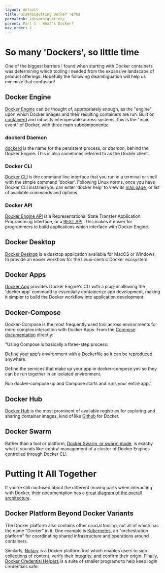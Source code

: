 ```yaml
---
layout: default
title: Disambiguating Docker Terms
permalink: /disambiguation/
parent: Part 1 - What's Docker?
nav_order: 2
---
```


# So many 'Dockers', so little time

One of the biggest barriers I found when starting with Docker containers was determining which tooling I needed from the expansive landscape of product offerings. Hopefully the following disambiguation will help us minimize that confusion!

## Docker Engine

[Docker Engine](https://www.docker.com/products/container-runtime) can be thought of, appropriately enough, as the "engine" upon which Docker images and their resulting containers are run. Built on [containerd](https://containerd.io/) and robustly interoperable across systems, this is the "main event" of Docker, with three main subcomponents:

### dockerd Daemon

[dockerd](https://docs.docker.com/engine/reference/commandline/dockerd/) is the name for the persistent process, or *daemon*, behind the Docker Engine. This is also sometimes referred to as the Docker client.

### Docker CLI

[Docker CLI](https://docs.docker.com/engine/reference/commandline/cli/) is the command line interface that you run in a terminal or shell with the simple command 'docker'. Following Linux norms, once you have Docker CLI installed you can enter 'docker help' to view its [man page](https://en.wikipedia.org/wiki/Man_page), or list of available commands and options.

### Docker API

[Docker Engine API](https://docs.docker.com/engine/api/) is a Representational State Transfer Application Programming Interface, or a [REST API](https://ubc-library-rc.github.io/intro-api/content/01_what-is-an-api.html#restful-apis). This makes it easier for programmers to build applications which interface with Docker Engine.

## Docker Desktop

[Docker Desktop](https://www.docker.com/products/docker-desktop) is a desktop application available for MacOS or Windows, to provide an easier workflow for the Linux-centric Docker ecosystem.

## Docker Apps

[Docker App](https://docs.docker.com/app/working-with-app/) provides Docker Engine's CLI with a plug-in allowing the 'docker app' command to essentially containerize app development, making it simpler to build the Docker workflow into application development.

## Docker-Compose

Docker-Compose is the most frequently used tool across environments for more complex interaction with Docker Apps. From the [Compose documentation](https://docs.docker.com/compose/) directly:

"Using Compose is basically a three-step process:

Define your app’s environment with a Dockerfile so it can be reproduced anywhere.

Define the services that make up your app in docker-compose.yml so they can be run together in an isolated environment.

Run docker-compose up and Compose starts and runs your entire app."

## Docker Hub

[Docker Hub](https://www.docker.com/products/docker-hub) is the most prominent of available registries for exploring and sharing container images, kind of like [Github](https://www.github.com) for Docker.

## Docker Swarm

Rather than a tool or platform, [Docker Swarm, or swarm mode](https://docs.docker.com/engine/swarm/), is exactly what it sounds like: central management of a cluster of Docker Engines controlled through Docker CLI.

# Putting It All Together

If you're still confused about the different moving parts when interacting with Docker, their documentation has a [great diagram of the overall architecture](https://docs.docker.com/get-started/overview/#docker-architecture).

## Docker Platform Beyond Docker Variants

The Docker platform also contains other crucial tooling, not all of which has the name "Docker" in it. One example is [Kubernetes](https://www.docker.com/products/kubernetes), an "orchestration platform" for coordinating shared infrastructure and operations around containers. 

Similarly, [Notary](https://docs.docker.com/notary/getting_started/) is a Docker platform tool which enables users to sign collections of content, verify their integrity, and confirm their origin. Finally, [Docker Credential Helpers](https://github.com/docker/docker-credential-helpers/) is a suite of smaller programs to help keep login credentials safe.